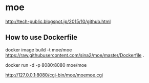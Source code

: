 # moe

http://tech-public.blogspot.jp/2015/10/github.html



## How to use Dockerfile 
docker image  build  -t moe/moe https://raw.githubusercontent.com/sina2/moe/master/Dockerfile .

docker run -d -p 8080:8080 moe/moe

http://127.0.0.1:8080/cgi-bin/moe/moemoe.cgi
